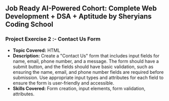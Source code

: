 ## Job Ready AI-Powered Cohort: Complete Web Development + DSA + Aptitude by Sheryians Coding School

### Project Exercise 2 :- Contact Us Form

- **Topic Covered:** HTML
- **Description:** Create a "Contact Us" form that includes input fields for name, email, phone number, and a message. The form should have a submit button, and the fields should have basic validation, such as ensuring the name, email, and phone number fields are required before submission. Use appropriate input types and attributes for each field to ensure the form is user-friendly and accessible.
- **Skills Covered:** Form creation, input elements, form validation, attributes.
